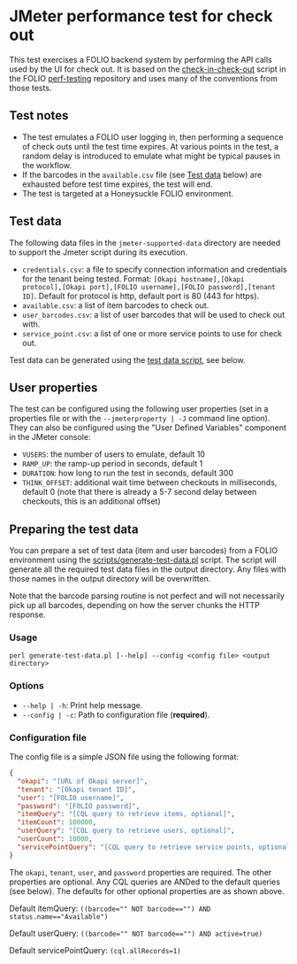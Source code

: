 # JMeter performance test for check out

This test exercises a FOLIO backend system by performing the API calls used by the UI for check out. It is based on the [check-in-check-out](https://github.com/folio-org/perf-testing/tree/master/workflows-scripts/circulation/check-in-check-out) script in the FOLIO [perf-testing](https://github.com/folio-org/perf-testing) repository and uses many of the conventions from those tests.

## Test notes

* The test emulates a FOLIO user logging in, then performing a sequence of check outs until the test time expires. At various points in the test, a random delay is introduced to emulate what might be typical pauses in the workflow.
* If the barcodes in the `available.csv` file (see [Test data](#test-data) below) are exhausted before test time expires, the test will end.
* The test is targeted at a Honeysuckle FOLIO environment.

## Test data

The following data files in the `jmeter-supported-data` directory are needed to support the Jmeter script during its execution. 

- `credentials.csv`: a file to specify connection information and credentials for the tenant being tested. Format: `[Okapi hostname],[Okapi protocol],[Okapi port],[FOLIO username],[FOLIO password],[tenant ID]`. Default for protocol is http, default port is 80 (443 for https).
- `available.csv`: a list of item barcodes to check out.
- `user_barcodes.csv`: a list of user barcodes that will be used to check out with.
- `service_point.csv`: a list of one or more service points to use for check out.

Test data can be generated using the [test data script](#preparing-the-test-data), see below.

## User properties

The test can be configured using the following user properties (set in a properties file or with the `--jmeterproperty | -J` command line option). They can also be configured using the "User Defined Variables" component in the JMeter console:

- `VUSERS`: the number of users to emulate, default 10
- `RAMP_UP`: the ramp-up period in seconds, default 1
- `DURATION`: how long to run the test in seconds, default 300
- `THINK_OFFSET`: additional wait time between checkouts in milliseconds, default 0 (note that there is already a 5-7 second delay between checkouts, this is an additional offset)

## Preparing the test data

You can prepare a set of test data (item and user barcodes) from a FOLIO environment using the [scripts/generate-test-data.pl](scripts/generate-test-data.pl) script. The script will generate all the required test data files in the output directory. Any files with those names in the output directory will be overwritten.

Note that the barcode parsing routine is not perfect and will not necessarily pick up all barcodes, depending on how the server chunks the HTTP response.

### Usage

    perl generate-test-data.pl [--help] --config <config file> <output directory>

### Options

- `--help | -h`: Print help message.
- `--config | -c`: Path to configuration file (**required**).

### Configuration file

The config file is a simple JSON file using the following format:

```json
{
  "okapi": "[URL of Okapi server]",
  "tenant": "[Okapi tenant ID]",
  "user": "[FOLIO username]",
  "password": "[FOLIO password]",
  "itemQuery": "[CQL query to retrieve items, optional]",
  "itemCount": 100000,
  "userQuery": "[CQL query to retrieve users, optional]",
  "userCount": 10000,
  "servicePointQuery": "[CQL query to retrieve service points, optional]"
}
```

The `okapi`, `tenant`, `user`, and `password` properties are required. The other properties are optional. Any CQL queries are ANDed to the default queries (see below). The defaults for other optional properties are as shown above.

Default itemQuery: `((barcode="" NOT barcode=="") AND status.name=="Available")`

Default userQuery: `((barcode="" NOT barcode=="") AND active=true)`

Default servicePointQuery: `(cql.allRecords=1)`
